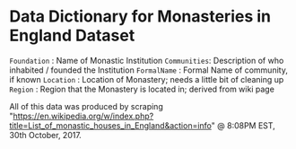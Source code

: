 # Data Dictionary for Monasteries in England Dataset

`Foundation` : Name of Monastic Institution
`Communities`: Description of who inhabited / founded the Institution
`FormalName` : Formal Name of community, if known
`Location`   : Location of Monastery; needs a little bit of cleaning up
`Region`     : Region that the Monastery is located in; derived from wiki page

All of this data was produced by scraping "https://en.wikipedia.org/w/index.php?title=List_of_monastic_houses_in_England&action=info"
@ 8:08PM EST, 30th October, 2017.
